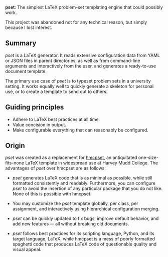 **pset**: The simplest LaTeX problem-set templating engine that could
possibly work.

This project was abandoned not for any technical reason, but simply
because I lost interest.

## Summary

_pset_ is a LaTeX generator. It reads extensive configuration data
from YAML or JSON files in parent directories, as well as from
command-line arguments and interactively from the user, and generates
a ready-to-use document template.

The primary use case of _pset_ is to typeset problem sets in a
university setting. It works equally well to quickly generate a
skeleton for personal use, or to create a template to send out to
others.

## Guiding principles

* Adhere to LaTeX best practices at all time.
* Value concision in output.
* Make configurable everything that can reasonably be configured.

## Origin

_pset_ was created as a replacement for [hmcpset], an antiquitated
one-size-fits-none LaTeX template in widespread use at Harvey Mudd
College. The advantages of _pset_ over hmcpset are as follows:

* _pset_ generates LaTeX code that is as minimal as possible, while
  still formatted consistently and readably. Furthermore, you can
  configure _pset_ to avoid the insertion of any particular package
  that you do not like. None of this is possible with hmcpset.

* You may customize the _pset_ template globally, per class, per
  assignment, and interactively using hierarchical configuration
  merging.

* _pset_ can be quickly updated to fix bugs, improve default behavior,
  and add new features -- all without breaking old documents.

* _pset_ follows best practices for its scripting language, Python,
  and its target language, LaTeX, while hmcpset is a mess of poorly
  formatted spaghetti code that produces LaTeX code of questionable
  quality and visual appeal.

[hmcpset]: https://www.math.hmc.edu/computing/support/tex/classes/hmcpset/
